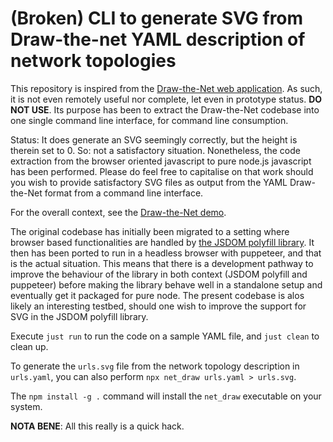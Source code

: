 (Broken) CLI to generate SVG from Draw-the-net YAML description of network topologies
=====================================================================================

This repository is inspired from the [Draw-the-Net web application][drawthe.net].
As such, it is not even remotely useful nor complete, let even in prototype
status. **DO NOT USE**. Its purpose has been to extract the Draw-the-Net
codebase into one single command line interface, for command line consumption.

[drawthe.net]: https://github.com/cidrblock/drawthe.net

Status: It does generate an SVG seemingly correctly, but the height is therein
set to 0. So: not a satisfactory situation. Nonetheless, the code extraction
from the browser oriented javascript to pure node.js javascript has been
performed. Please do feel free to capitalise on that work should you wish
to provide satisfactory SVG files as output from the YAML Draw-the-Net format
from a command line interface.

For the overall context, see the [Draw-the-Net demo][demo].

[demo]: http://go.drawthe.net/

The original codebase has initially been migrated to a setting where browser
based functionalities are handled by [the JSDOM polyfill library][jsdom]. It
then has been ported to run in a headless browser with puppeteer, and that is
the actual situation. This means that there is a development pathway to improve
the behaviour of the library in both context (JSDOM polyfill and puppeteer)
before making the library behave well in a standalone setup and eventually get
it packaged for pure node. The present codebase is alos likely an interesting
testbed, should one wish to improve the support for SVG in the JSDOM polyfill
library.

[jsdom]: https://github.com/jsdom/jsdom

Execute `just run` to run the code on a sample YAML file, and `just clean` to
clean up.

To generate the `urls.svg` file from the network topology description in
`urls.yaml`, you can also perform `npx net_draw urls.yaml > urls.svg`.

The `npm install -g .` command will install the `net_draw` executable on your
system.

**NOTA BENE**: All this really is a quick hack.
